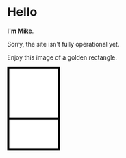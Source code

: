 # Hello

__I'm Mike__.

Sorry, the site isn't fully operational yet.

Enjoy this image of a golden rectangle.

![A golden rectangle ><](/assets/golden-rectangle.png "Golden Rectangle, one iteration")
